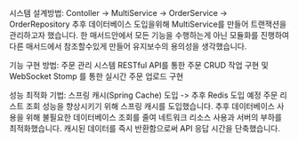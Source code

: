 시스템 설계방법: 
  Contoller -> MultiService -> OrderService -> OrderRepository
  추후 데이터베이스 도입을위해 MultiService를 만들어 트랜잭션을 관리하고자 했습니다. 
  한 매서드안에서 모든 기능을 수행하는게 아닌 모듈화를 진행하여 다른 매서드에서 참조할수있게 만들어 유지보수의 용의성을 생각했습니다.

기능 구현 방법:
  주문 관리 시스템
  RESTful API를 통한 주문 CRUD 작업 구현 및
  WebSocket Stomp 를 통한 실시간 주문 업로드 구현

성능 최적화 기법: 
  스프링 캐시(Spring Cache) 도입 -> 추후 Redis 도입 예정
    주문 리스트 조회 성능을 향상시키기 위해 스프링 캐시를 도입했습니다. 
    추후 데이터베이스 사용을 위해 불필요한 데이터베이스 조회를 줄여 네트워크 리소스 사용과 서버의 부하를 최적화했습니다.
    캐시된 데이터를 즉시 반환함으로써 API 응답 시간을 단축했습니다.
